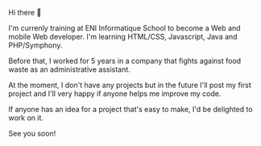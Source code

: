 Hi there 👋

I'm currenly training at ENI Informatique School to become a Web and mobile Web developer. I'm learning HTML/CSS, Javascript, Java and PHP/Symphony.

Before that, I worked for 5 years in a company that fights against food waste as an administrative assistant.

At the moment, I don't have any projects but in the future I'll post my first project and I'll very happy if anyone helps me improve my code.

If anyone has an idea for a project that's easy to make, I'd be delighted to work on it. 

See you soon!

<!--
**ItsYou486/ItsYou486** is a ✨ _special_ ✨ repository because its `README.md` (this file) appears on your GitHub profile.

Here are some ideas to get you started:

- 🔭 I’m currently working on ...
- 🌱 I’m currently learning ...
- 👯 I’m looking to collaborate on ...
- 🤔 I’m looking for help with ...
- 💬 Ask me about ...
- 📫 How to reach me: ...
- 😄 Pronouns: ...
- ⚡ Fun fact: ...
-->
